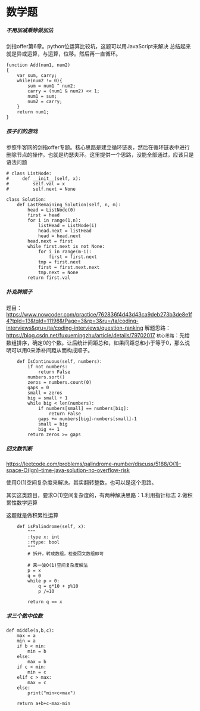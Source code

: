 # 数学题
##### 不用加减乘除做加法
剑指offer第6章。python位运算比较坑，这题可以用JavaScript来解决
总结起来就是异或运算，与运算，位移。然后再一直循环。
```
function Add(num1, num2)
{
    var sum, carry;
    while(num2 != 0){
        sum = num1 ^ num2;
        carry = (num1 & num2) << 1;
        num1 = sum;
        num2 = carry;
    }
    return num1;
}
```
##### 孩子们的游戏
参照牛客网的剑指offer专题。核心思路是建立循环链表，然后在循环链表中进行删除节点的操作。也就是约瑟夫环。这里提供一个思路，没能全部通过，应该只是语法问题
```
# class ListNode:
#     def __init__(self, x):
#         self.val = x
#         self.next = None

class Solution:
    def LastRemaining_Solution(self, n, m):
        head = ListNode(0)
        first = head
        for i in range(1,n):
            listHead = ListNode(i)
            head.next = listHead
            head = head.next
        head.next = first
        while first.next is not None:
            for i in range(m-1):
                first = first.next
            tmp = first.next
            first = first.next.next
            tmp.next = None
        return first.val
```
##### 扑克牌顺子
题目： https://www.nowcoder.com/practice/762836f4d43d43ca9deb273b3de8e1f4?tpId=13&tqId=11198&tPage=3&rp=3&ru=/ta/coding-interviews&qru=/ta/coding-interviews/question-ranking
解题思路：
https://blog.csdn.net/fuxuemingzhu/article/details/79702017
`核心思路`：先给数组排序，确定0的个数。让后统计间距总和，如果间距总和小于等于0，那么说明可以用0来添补间距从而构成顺子。

```
    def IsContinuous(self, numbers):
        if not numbers:
            return False
        numbers.sort()
        zeros = numbers.count(0)
        gaps = 0
        small = zeros
        big = small + 1
        while big < len(numbers):
            if numbers[small] == numbers[big]:
                return False
            gaps += numbers[big]-numbers[small]-1
            small = big
            big += 1
        return zeros >= gaps
```

##### 回文数判断
https://leetcode.com/problems/palindrome-number/discuss/5188/O(1)-space-O(lgn)-time-java-solution-no-overflow-risk

使用O(1)空间复杂度来解决。其实翻转整数，也可以是这个思路。

其实这类题目，要求O(1)空间复杂度的，有两种解决思路：1.利用指针标志   2.做积累性数学运算

这题就是做积累性运算
```
    def isPalindrome(self, x):
        """
        :type x: int
        :rtype: bool
        """
        # 拆开，转成数组，检查回文数组即可
        
        # 来一波O(1)空间复杂度解法
        p = x
        q = 0
        while p > 0:
            q = q*10 + p%10
            p /=10
            
        return q == x
```

##### 求三个数中位数
```
def middle(a,b,c):
    max = a
    min = a
    if b < min:
        min = b
    else:
        max = b
    if c < min:
        min = c
    elif c > max:
        max = c
    else:
        print("min<c<max")

    return a+b+c-max-min

```

